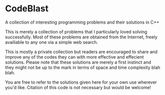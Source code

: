 CodeBlast
=========

A collection of interesting programming problems and their solutions in C++

This is merely a collection of problems that I particularly loved solving successfully. Most of these problems are obtained from the Internet, freely availiable to any one via a simple web search.

This is mostly a private collection but readers are encouraged to share and improve any of the codes they can with more effective and effecient solutions. Please note that these solutions are merely a first instinct and they might not be up to the mark in terms of space and time complexity blah blah.

You are free to refer to the solutions given here for your own use wherever you'd like. Citation of this code is not necessary but would be welcome!
